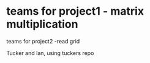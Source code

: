 # teams  for project1 - matrix multiplication 






teams for project2 -read grid 

Tucker and Ian, using tuckers repo 
